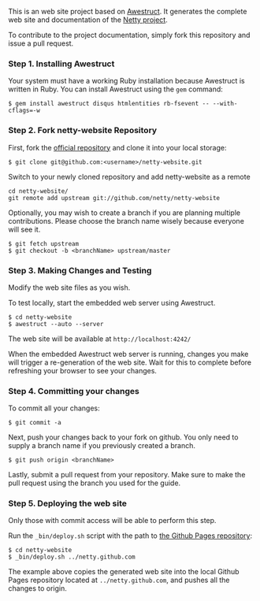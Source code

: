 This is an web site project based on [Awestruct](http://awestruct.org/).  It generates the complete web site and documentation of the [Netty project](http://netty.io/).  

To contribute to the project documentation, simply fork this repository and issue a pull request.


### Step 1. Installing Awestruct

Your system must have a working Ruby installation because Awestruct is written in Ruby.  You can install Awestruct using the `gem` command:

    $ gem install awestruct disqus htmlentities rb-fsevent -- --with-cflags=-w


### Step 2. Fork netty-website Repository

First, fork the [official repository](https://github.com/netty/netty-website) and clone it into your local storage:

    $ git clone git@github.com:<username>/netty-website.git
    
Switch to your newly cloned repository and add netty-website as a remote
    
    cd netty-website/
    git remote add upstream git://github.com/netty/netty-website
    
Optionally, you may wish to create a branch if you are planning multiple contributions. Please choose the branch name wisely because everyone will see it.
    
    $ git fetch upstream
    $ git checkout -b <branchName> upstream/master


### Step 3. Making Changes and Testing

Modify the web site files as you wish.

To test locally, start the embedded web server using Awestruct.

    $ cd netty-website
    $ awestruct --auto --server

The web site will be available at `http://localhost:4242/`

When the embedded Awestruct web server is running, changes you make will trigger a re-generation of the web site. Wait for this to complete before refreshing your browser to see your changes.


### Step 4. Committing your changes

To commit all your changes:

    $ git commit -a

Next, push your changes back to your fork on github. You only need to supply a branch name if you previously created a branch.

    $ git push origin <branchName>

Lastly, submit a pull request from your repository. Make sure to make the pull request using the branch you used for the guide.


### Step 5. Deploying the web site

Only those with commit access will be able to perform this step.

Run the `_bin/deploy.sh` script with the path to [the Github Pages repository](https://github.com/netty/netty.github.com/):

    $ cd netty-website
    $ _bin/deploy.sh ../netty.github.com

The example above copies the generated web site into the local Github Pages repository located at `../netty.github.com`, and pushes all the changes to origin.


